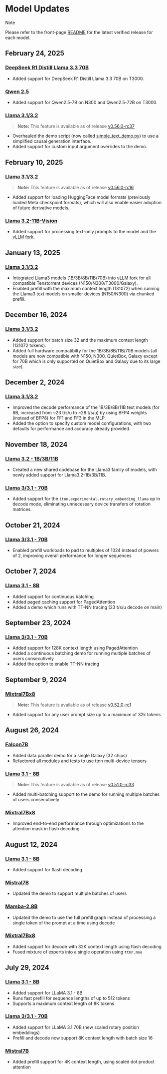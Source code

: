 # Model Updates

> [!NOTE]
>
> Please refer to the front-page [README](../README.md) for the latest verified release for each model.

## February 24, 2025

### [DeepSeek R1 Distill Llama 3.3 70B](demos/llama3)
- Added support for DeepSeek R1 Distill Llama 3.3 70B on T3000.

### [Qwen 2.5](demos/llama3)
- Added support for Qwen2.5-7B on N300 and Qwen2.5-72B on T3000.

### [Llama 3.1/3.2](demos/llama3)
> **Note:** This feature is available as of release [v0.56.0-rc37](https://github.com/tenstorrent/tt-metal/tree/v0.56.0-rc37)
- Overhauled the demo script (now called [simple_text_demo.py](demos/llama3/demo/simple_text_demo.py)) to use a simplified causal generation interface.
- Added support for custom input argument overrides to the demo.

## February 10, 2025

### [Llama 3.1/3.2](tt_transformers)
> **Note:** This feature is available as of release [v0.56.0-rc16](https://github.com/tenstorrent/tt-metal/tree/v0.56.0-rc16)
- Added support for loading HuggingFace model formats (previously loaded Meta checkpoint formats), which will also enable easier adoption of future derivative models.

### [Llama 3.2-11B-Vision](tt_transformers)
- Added support for processing text-only prompts to the model and the [vLLM fork](https://github.com/tenstorrent/vllm/tree/dev/tt_metal).

## January 13, 2025

### [Llama 3.1/3.2](tt_transformers)
- Integrated Llama3 models (1B/3B/8B/11B/70B) into [vLLM fork](https://github.com/tenstorrent/vllm/tree/dev/tt_metal) for all compatible Tenstorrent devices (N150/N300/T3000/Galaxy).
- Enabled prefill with the maximum context length (131072) when running the Llama3 text models on smaller devices (N150/N300) via chunked prefill.

## December 16, 2024

### [Llama 3.1/3.2](tt_transformers)
- Added support for batch size 32 and the maximum context length (131072 tokens).
- Added full hardware compatibilty for the 1B/3B/8B/11B/70B models (all models are now compatible with N150, N300, QuietBox, Galaxy except for 70B which is only supported on QuietBox and Galaxy due to its large size).

## December 2, 2024

### [Llama 3.1/3.2](tt_transformers)
- Improved the decode performance of the 1B/3B/8B/11B text models (for 8B, increased from ~23 t/s/u to ~28 t/s/u) by using BFP4 weights (instead of BFP8) for FF1 and FF3 in the MLP.
- Added the option to specify custom model configurations, with two defaults for performance and accuracy already provided.

## November 18, 2024

### [Llama 3.2 - 1B/3B/11B](tt_transformers)
- Created a new shared codebase for the Llama3 family of models, with newly added support for Llama3.2-1B/3B/11B.

### [Llama 3/3.1 - 70B](demos/t3000/llama3_70b)
- Added support for the `ttnn.experimental.rotary_embedding_llama` op in decode mode, eliminating unnecessary device transfers of rotation matrices.

## October 21, 2024

### [Llama 3/3.1 - 70B](demos/t3000/llama3_70b)
- Enabled prefill workloads to pad to multiples of 1024 instead of powers of 2, improving overall performance for longer sequences

## October 7, 2024

### [Llama 3.1 - 8B](demos/wormhole/llama31_8b)
- Added support for continuous batching
- Added paged caching support for PagedAttention
- Added a demo which runs with TT-NN tracing (23 t/s/u decode on main)

## September 23, 2024

### [Llama 3/3.1 - 70B](demos/t3000/llama3_70b)
- Added support for 128K context length using PagedAttention
- Added a continuous batching demo for running multiple batches of users consecutively
- Added the option to enable TT-NN tracing

## September 9, 2024

### [Mixtral7Bx8](demos/t3000/mixtral8x7b)
> **Note:** This feature is available as of release [v0.52.0-rc1](https://github.com/tenstorrent/tt-metal/tree/v0.52.0-rc1)
- Added support for any user prompt size up to a maximum of 32k tokens

## August 26, 2024

### [Falcon7B](demos/falcon7b_common)
- Added data parallel demo for a single Galaxy (32 chips)
- Refactored all modules and tests to use ttnn multi-device tensors

### [Llama 3.1 - 8B](demos/wormhole/llama31_8b)
> **Note:** This feature is available as of release [v0.51.0-rc33](https://github.com/tenstorrent/tt-metal/tree/v0.51.0-rc33)
- Added multi-batching support to the demo for running multiple batches of users consecutively

### [Mixtral7Bx8](demos/t3000/mixtral8x7b)
- Improved end-to-end performance through optimizations to the attention mask in flash decoding

## August 12, 2024

### [Llama 3.1 - 8B](demos/wormhole/llama31_8b)
- Added support for flash decoding

### [Mistral7B](demos/wormhole/mistral7b)
- Updated the demo to support multiple batches of users

### [Mamba-2.8B](demos/wormhole/mamba)
- Updated the demo to use the full prefill graph instead of processing a single token of the prompt at a time using decode

### [Mixtral7Bx8](demos/t3000/mixtral8x7b)
- Added support for decode with 32K context length using flash decoding
- Fused mixture of experts into a single operation using `ttnn.moe`

## July 29, 2024

### [Llama 3.1 - 8B](demos/wormhole/llama31_8b)
- Added support for LLaMA 3.1 - 8B
- Runs fast prefill for sequence lengths of up to 512 tokens
- Supports a maximum context length of 8K tokens

### [Llama 3/3.1 - 70B](demos/t3000/llama3_70b)
- Added support for LLaMA 3.1 70B (new scaled rotary position embeddings)
- Prefill and decode now support 8K context length with batch size 16

### [Mistral7B](demos/wormhole/mistral7b)
- Added prefill support for 4K context length, using scaled dot product attention
